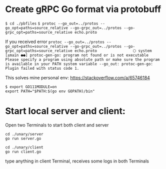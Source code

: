 # Create gRPC Go format via protobuff

`$ cd ./pbfiles`
`$ protoc --go_out=../protos --go_opt=paths=source_relative --go-grpc_out=../protos --go-grpc_opt=paths=source_relative echo.proto`

If you received error `protoc --go_out=../protos --go_opt=paths=source_relative --go-grpc_out=../protos --go-grpc_opt=paths=source_relative echo.proto                ⬡ system [±main ●●]
protoc-gen-go: program not found or is not executable
Please specify a program using absolute path or make sure the program is available in your PATH system variable
--go_out: protoc-gen-go: Plugin failed with status code 1.`

This solves mine personal env: https://stackoverflow.com/a/65746184

```
$ export GO111MODULE=on
export PATH="$PATH:$(go env GOPATH)/bin"
```

# Start local server and client:

Open two Terminals to start both client and server

```
cd ./unary/server
go run server.go
```

```
cd ./unary/client
go run client.go
```

type anything in client Terminal, receives some logs in both Terminals 

